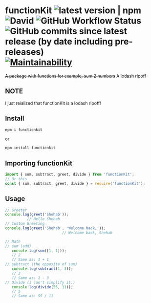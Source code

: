# functionKit ![latest version | npm](https://flat.badgen.net/npm/v/functionkit?icon=npm) ![David](https://img.shields.io/david/dev/shahoob/functionkit?style=flat-square) ![GitHub Workflow Status](https://img.shields.io/github/workflow/status/shahoob/functionKit/Node.js%20Package?logo=github&style=flat-square) ![GitHub commits since latest release (by date including pre-releases)](https://img.shields.io/github/commits-since/shahoob/functionKit/latest/master?include_prereleases&style=flat-square) [![Maintainability](https://api.codeclimate.com/v1/badges/77327835b3ba5e90a536/maintainability)](https://codeclimate.com/github/shahoob/functionKit/maintainability)

 ~~A package with functions for example, sum 2 numbers~~
A lodash ripoff

## NOTE

I just reialized that functionKit is a lodash ripoff!

## Install

 ```bash
 npm i functionkit
 ```

 or

 ```bash
 npm install functionkit
 ```

## Importing functionKit

 ```javascript
 import { sum, subtract, greet, divide } from 'functionKit';
 // Or this
 const { sum, subtract, greet, divide } = require('functionKit');
 ```

## Usage

 ```javascript
 // Greeter
 console.log(greet('Shehab'));
           // Hello Shehab
 // Custom Greeting
 console.log(greet('Shehab', 'Welcome back,'));
                           // Welcome back, Shehab

// Math
 // sum (add)
    console.log(sum([1, 1]));
    // 2
    // Same as: 1 + 1
 // subtract (the opposite of sum)
    console.log(subtract(1, 3));
    // 3
    // Same as: 1 - 3
 // Divide (i can't simplify it.)
    console.log(divide(55, 11));
    // 5
    // Same as: 55 / 11
 ```
